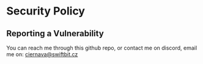 # Security Policy

## Reporting a Vulnerability

You can reach me through this github repo, or contact me on discord, email me
on: ciernava@swiftbit.cz
